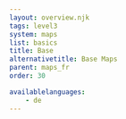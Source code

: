 ```yaml
---
layout: overview.njk
tags: level3
system: maps
list: basics
title: Base
alternativetitle: Base Maps
parent: maps_fr
order: 30

availablelanguages: 
    - de
---
```


